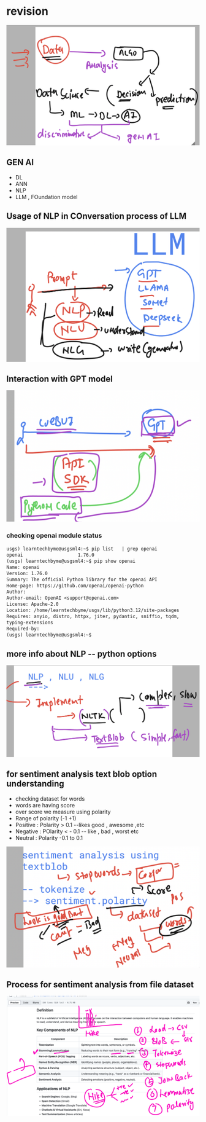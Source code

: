 # revision 

<img src="rev1.png">

## GEN AI 

- DL 
- ANN 
- NLP 
- LLM , FOundation model 

## Usage of NLP  in COnversation process of LLM

<img src="nlp1.png">

## Interaction with GPT model 


<img src="nlp2.png">

### checking openai module status 

```
usgs) learntechbyme@usgsml4:~$ pip list   | grep openai
openai                    1.76.0
(usgs) learntechbyme@usgsml4:~$ pip show openai
Name: openai
Version: 1.76.0
Summary: The official Python library for the openai API
Home-page: https://github.com/openai/openai-python
Author: 
Author-email: OpenAI <support@openai.com>
License: Apache-2.0
Location: /home/learntechbyme/usgs/lib/python3.12/site-packages
Requires: anyio, distro, httpx, jiter, pydantic, sniffio, tqdm, typing-extensions
Required-by: 
(usgs) learntechbyme@usgsml4:~$ 

```

## more info about NLP -- python options 

<img src="nlpx1.png">

## for sentiment analysis text blob option understanding 

- checking dataset for words 
- words are having score 
- over score we measure using polarity 
- Range of polarity (-1  +1)
- Positive : Polarity > 0.1  --likes good , awesome ,etc
- Negative : POlarity < - 0.1 -- like , bad , worst etc
- Neutral : Polarity -0.1 to 0.1 

<img src="pol.png">

## Process for sentiment analysis from file dataset

<img src="pol2.png">

